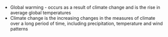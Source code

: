 - Global warming - occurs as a result of climate change and is the rise in average global temperatures
- Climate change is the increasing changes in the measures of climate over a long period of time, including precipitation, temperature and wind patterns